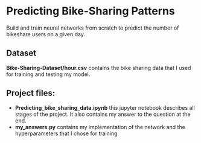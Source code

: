 # Predicting Bike-Sharing Patterns

Build and train neural networks from scratch to predict the number of bikeshare users on a given day.

## Dataset
**Bike-Sharing-Dataset/hour.csv** contains the bike sharing data that I used for training and testing my model.

## Project files:

+ **Predicting_bike_sharing_data.ipynb**  this jupyter notebook describes all stages of the project. It also contains my answer to the question at the end.
+ **my_answers.py** contains my implementation of the network and the hyperparameters that I chose for training
